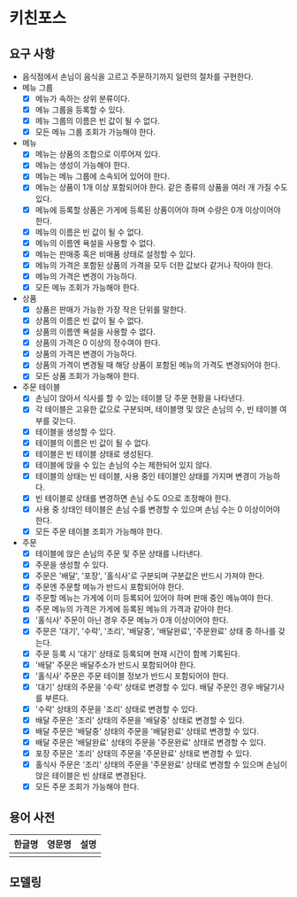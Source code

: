 # 키친포스

## 요구 사항

- 음식점에서 손님이 음식을 고르고 주문하기까지 일련의 절차를 구현한다.
- 메뉴 그룹
    - [x] 메뉴가 속하는 상위 분류이다.
    - [x] 메뉴 그룹을 등록할 수 있다.
    - [x] 메뉴 그룹의 이름은 빈 값이 될 수 없다.
    - [x] 모든 메뉴 그룹 조회가 가능해야 한다.

- 메뉴
    - [x] 메뉴는 상품의 조합으로 이루어져 있다.
    - [x] 메뉴는 생성이 가능해야 한다.
    - [x] 메뉴는 메뉴 그룹에 소속되어 있어야 한다.
    - [x] 메뉴는 상품이 1개 이상 포함되어야 한다. 같은 종류의 상품을 여러 개 가질 수도 있다.
    - [x] 메뉴에 등록할 상품은 가게에 등록된 상품이어야 하며 수량은 0개 이상이어야 한다.
    - [x] 메뉴의 이름은 빈 값이 될 수 없다.
    - [x] 메뉴의 이름엔 욕설을 사용할 수 없다.
    - [x] 메뉴는 판매중 혹은 비매품 상태로 설정할 수 있다.
    - [x] 메뉴의 가격은 포함된 상품의 가격을 모두 더한 값보다 같거나 작아야 한다.
    - [x] 메뉴의 가격은 변경이 가능하다.
    - [x] 모든 메뉴 조회가 가능해야 한다.

- 상품
    - [x] 상품은 판매가 가능한 가장 작은 단위를 말한다.
    - [x] 상품의 이름은 빈 값이 될 수 없다.
    - [x] 상품의 이름엔 욕설을 사용할 수 없다.
    - [x] 상품의 가격은 0 이상의 정수여야 한다.
    - [x] 상품의 가격은 변경이 가능하다.
    - [x] 상품의 가격이 변경될 때 해당 상품이 포함된 메뉴의 가격도 변경되어야 한다.
    - [x] 모든 상품 조회가 가능해야 한다.

- 주문 테이블
    - [x] 손님이 앉아서 식사를 할 수 있는 테이블 당 주문 현황을 나타낸다.
    - [x] 각 테이블은 고유한 값으로 구분되며, 테이블명 및 앉은 손님의 수, 빈 테이블 여부를 갖는다.
    - [x] 테이블을 생성할 수 있다.
    - [x] 테이블의 이름은 빈 값이 될 수 없다.
    - [x] 테이블은 빈 테이블 상태로 생성된다.
    - [x] 테이블에 앉을 수 있는 손님의 수는 제한되어 있지 않다.
    - [x] 테이블의 상태는 빈 테이블, 사용 중인 테이블인 상태를 가지며 변경이 가능하다.
    - [x] 빈 테이블로 상태를 변경하면 손님 수도 0으로 조정해야 한다.
    - [x] 사용 중 상태인 테이블은 손님 수를 변경할 수 있으며 손님 수는 0 이상이어야 한다.
    - [x] 모든 주문 테이블 조회가 가능해야 한다. 

- 주문
    - [x] 테이블에 앉은 손님의 주문 및 주문 상태를 나타낸다.
    - [x] 주문을 생성할 수 있다.
    - [x] 주문은 '배달', '포장', '홀식사'로 구분되며 구분값은 반드시 가져야 한다.
    - [x] 주문엔 주문할 메뉴가 반드시 포함되어야 한다.
    - [x] 주문할 메뉴는 가게에 이미 등록되어 있어야 하며 판매 중인 메뉴여야 한다.
    - [x] 주문 메뉴의 가격은 가게에 등록된 메뉴의 가격과 같아야 한다. 
    - [x] '홀식사' 주문이 아닌 경우 주문 메뉴가 0개 이상이어야 한다. 
    - [x] 주문은 '대기', '수락', '조리', '배달중', '배달완료', '주문완료' 상태 중 하나를 갖는다.
    - [x] 주문 등록 시 '대기' 상태로 등록되며 현재 시간이 함께 기록된다.
    - [x] '배달' 주문은 배달주소가 반드시 포함되어야 한다.
    - [x] '홀식사' 주문은 주문 테이블 정보가 반드시 포함되어야 한다.
    - [x] '대기' 상태의 주문을 '수락' 상태로 변경할 수 있다. 배달 주문인 경우 배달기사를 부른다.
    - [x] '수락' 상태의 주문을 '조리' 상태로 변경할 수 있다.
    - [x] 배달 주문은 '조리' 상태의 주문을 '배달중' 상태로 변경할 수 있다.
    - [x] 배달 주문은 '배달중' 상태의 주문을 '배달완료' 상태로 변경할 수 있다.
    - [x] 배달 주문은 '배달완료' 상태의 주문을 '주문완료' 상태로 변경할 수 있다.
    - [x] 포장 주문은 '조리' 상태의 주문을 '주문완료' 상태로 변경할 수 있다.
    - [x] 홀식사 주문은 '조리' 상태의 주문을 '주문완료' 상태로 변경할 수 있으며 손님이 앉은 테이블은 빈 상태로 변경된다.
    - [x] 모든 주문 조회가 가능해야 한다.
  
## 용어 사전

| 한글명 | 영문명 | 설명 |
| --- | --- | --- |
|  |  |  |

## 모델링
